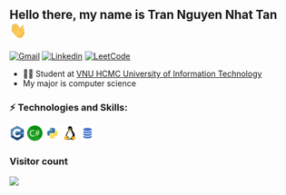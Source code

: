 <h2> Hello there, my name is Tran Nguyen Nhat Tan <img src="https://raw.githubusercontent.com/ABSphreak/ABSphreak/master/gifs/Hi.gif" width="30px"></h2>

[![Gmail](https://img.shields.io/twitter/url?label=Gmail&logo=gmail&url=https://gmail.com)](mailto:tantran.040102@gmail.com)
[![Linkedin](https://img.shields.io/twitter/url?label=Linkedin&logo=linkedin&url=https://linkedin.com/in/quankun)](www.linkedin.com/in/tân-trần-16b631210)
[![LeetCode](https://img.shields.io/twitter/url?label=LeetCode&logo=leetcode&url=https://leetcode.com/18520339)](https://leetcode.com/user1290N/)
<br />

- 👨‍🎓 Student at [VNU HCMC University of Information Technology](https://www.uit.edu.vn/)
- My major is computer science

### ⚡ Technologies and Skills:  
<code><img height="27" src="https://raw.githubusercontent.com/github/explore/80688e429a7d4ef2fca1e82350fe8e3517d3494d/topics/cpp/cpp.png"></code>
<code><img height="27" src="https://raw.githubusercontent.com/github/explore/80688e429a7d4ef2fca1e82350fe8e3517d3494d/topics/csharp/csharp.png"></code>
<code><img height="27" src="https://raw.githubusercontent.com/github/explore/80688e429a7d4ef2fca1e82350fe8e3517d3494d/topics/python/python.png"></code>
<code><img height="27" src="https://raw.githubusercontent.com/github/explore/80688e429a7d4ef2fca1e82350fe8e3517d3494d/topics/linux/linux.png"></code>
<code><img height="27" src="https://raw.githubusercontent.com/github/explore/80688e429a7d4ef2fca1e82350fe8e3517d3494d/topics/sql/sql.png"></code>

### Visitor count 
![](https://visitor-badge.laobi.icu/badge?page_id=nhattan040102.nhattan040102)


